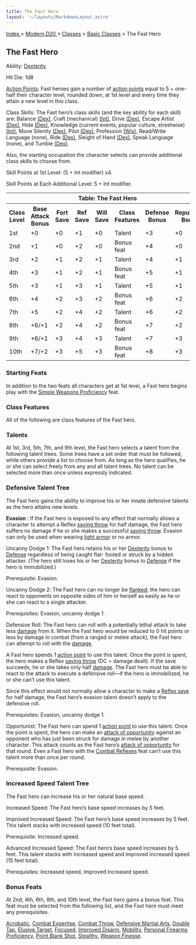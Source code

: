 ```yaml
---
title: The Fast Hero
layout: '~/layouts/MarkdownLayout.astro'
---
```


[ Index ](/) > [ Modern D20 ](/modern.d20.srd) > [Classes](/modern.d20.srd/classes) > [Basic Classes](/modern.d20.srd/classes/basic) > The Fast Hero

## The Fast Hero

Ability: [Dexterity](/modern.d20.srd/basics/ability.scores)

Hit Die: 1d8

[Action Points](/modern.d20.srd/basics/action.points): Fast heroes gain a
number of [action points](/modern.d20.srd/basics/action.points) equal to 5 +
one-half their character level, rounded down, at 1st level and every time they
attain a new level in this class.

Class Skills: The Fast hero’s class skills (and the key ability for each
skill) are: Balance [(Dex)](/modern.d20.srd/basics/ability.scores), Craft
(mechanical) [(Int)](/modern.d20.srd/basics/ability.scores), Drive
[(Dex)](/modern.d20.srd/basics/ability.scores), Escape Artist
[(Dex)](/modern.d20.srd/basics/ability.scores), Hide
[(Dex)](/modern.d20.srd/basics/ability.scores), Knowledge (current events,
popular culture, streetwise) [(Int)](/modern.d20.srd/basics/ability.scores),
Move Silently [(Dex)](/modern.d20.srd/basics/ability.scores), Pilot
[(Dex)](/modern.d20.srd/basics/ability.scores), Profession
[(Wis)](/modern.d20.srd/basics/ability.scores), Read/Write Language (none),
Ride [(Dex)](/modern.d20.srd/basics/ability.scores), Sleight of Hand
[(Dex)](/modern.d20.srd/basics/ability.scores), Speak Language (none), and
Tumble [(Dex)](/modern.d20.srd/basics/ability.scores).

Also, the starting occupation the character selects can provide additional
class skills to choose from.

Skill Points at 1st Level: (5 + Int modifier) x4.

Skill Points at Each Additional Level: 5 + Int modifier.


<table> <tr> <th colspan="8">Table: The Fast Hero</th> </tr> <tr> <th>Class Level</th><th>Base Attack Bonus</th><th>Fort Save</th><th>Ref Save</th><th>Will Save</th><th>Class Features</th><th>Defense Bonus</th><th>Reputation Bonus</th> </tr> <tr> <td>1st</td><td>+0</td><td>+0</td><td>+1</td><td>+0</td><td>Talent</td><td>+3</td><td>+0</td> </tr> <tr class="shaded"><td>2nd</td><td>+1</td><td>+0</td><td>+2</td><td>+0</td><td>Bonus feat</td><td>+4</td><td>+0</td> </tr> <tr><td>3rd</td><td>+2</td><td>+1</td><td>+2</td><td>+1</td><td>Talent</td><td>+4</td><td>+1</td> </tr> <tr class="shaded"><td>4th</td><td>+3</td><td>+1</td><td>+2</td><td>+1</td><td>Bonus feat</td><td>+5</td><td>+1</td> </tr> <tr><td>5th</td><td>+3</td><td>+1</td><td>+3</td><td>+1</td><td>Talent</td><td>+5</td><td>+1</td> </tr> <tr class="shaded"><td>6th</td><td>+4</td><td>+2</td><td>+3</td><td>+2</td><td>Bonus feat</td><td>+6</td><td>+2</td> </tr> <tr><td>7th</td><td>+5</td><td>+2</td><td>+4</td><td>+2</td><td>Talent</td><td>+6</td><td>+2</td> </tr> <tr class="shaded"><td>8th</td><td>+6/+1</td><td>+2</td><td>+4</td><td>+2</td><td>Bonus feat</td><td>+7</td><td>+2</td> </tr> <tr><td>9th</td><td>+6/+1</td><td>+3</td><td>+4</td><td>+3</td><td>Talent</td><td>+7</td><td>+3</td> </tr> <tr class="shaded"><td>10th</td><td>+7/+2</td><td>+3</td><td>+5</td><td>+3</td><td>Bonus feat</td><td>+8</td><td>+3</td></tr> </table>



### Starting Feats

In addition to the two feats all characters get at 1st level, a Fast hero
begins play with the [Simple Weapons Proficiency](/modern.d20.srd/feats/simple.weapons.proficiency) feat.

### Class Features

All of the following are class features of the Fast hero.

### Talents

At 1st, 3rd, 5th, 7th, and 9th level, the Fast hero selects a talent from the
following talent trees. Some trees have a set order that must be followed,
while others provide a list to choose from. As long as the hero qualifies, he
or she can select freely from any and all talent trees. No talent can be
selected more than once unless expressly indicated.

### Defensive Talent Tree

The Fast hero gains the ability to improve his or her innate defensive talents
as the hero attains new levels.

**Evasion** : If the Fast hero is exposed to any effect that normally allows a
character to attempt a Reflex [saving throw](/modern.d20.srd/basics/saving.throws) for half damage, the Fast hero
suffers no damage if he or she makes a successful [saving throw](/modern.d20.srd/basics/saving.throws). Evasion can only be used when
wearing [light armor](/modern.d20.srd/equipment/armor.light) or no armor.

Uncanny Dodge 1: The Fast hero retains his or her
[Dexterity](/modern.d20.srd/basics/ability.scores) bonus to
[Defense](/modern.d20.srd/combat/defense) regardless of being caught flat-
footed or struck by a hidden attacker. (The hero still loses his or her
[Dexterity](/modern.d20.srd/basics/ability.scores) bonus to
[Defense](/modern.d20.srd/combat/defense) if the hero is immobilized.)

Prerequisite: Evasion.

Uncanny Dodge 2: The Fast hero can no longer be
[flanked](/modern.d20.srd/combat/movement.and.position); the hero can react to
opponents on opposite sides of him or herself as easily as he or she can react
to a single attacker.

Prerequisites: Evasion, uncanny dodge 1.

Defensive Roll: The Fast hero can roll with a potentially lethal attack to
take less [damage](/modern.d20.srd/combat/damage) from it. When the Fast hero
would be reduced to 0 hit points or less by damage in combat (from a ranged or
melee attack), the Fast hero can attempt to roll with the
[damage](/modern.d20.srd/combat/damage).

A Fast hero spends 1 [action point](/modern.d20.srd/basics/action.points) to
use this talent. Once the point is spent, the hero makes a Reflex [saving throw](/modern.d20.srd/basics/saving.throws) (DC = damage dealt). If the save
succeeds, he or she takes only half [damage](/modern.d20.srd/combat/damage).
The Fast hero must be able to react to the attack to execute a defensive
roll—if the hero is immobilized, he or she can’t use this talent.

Since this effect would not normally allow a character to make a [Reflex save](/modern.d20.srd/basics/saving.throws) for half damage, the Fast hero’s
evasion talent doesn’t apply to the defensive roll.

Prerequisites: Evasion, uncanny dodge 1.

Opportunist: The Fast hero can spend 1 [action point](/modern.d20.srd/basics/action.points) to use this talent. Once the
point is spent, the hero can make an [attack of opportunity](/modern.d20.srd/combat/attacks.of.opportunity) against an
opponent who has just been struck for damage in melee by another character.
This attack counts as the Fast hero’s [attack of opportunity](/modern.d20.srd/combat/attacks.of.opportunity) for that round.
Even a Fast hero with the [Combat Reflexes](/modern.d20.srd/feats/combat.reflexes) feat can’t use this talent
more than once per round.

Prerequisite: Evasion.

### Increased Speed Talent Tree

The Fast hero can increase his or her natural base speed.

Increased Speed: The Fast hero’s base speed increases by 5 feet.

Improved Increased Speed: The Fast hero’s base speed increases by 5 feet. This
talent stacks with increased speed (10 feet total).

Prerequisite: Increased speed.

Advanced Increased Speed: The Fast hero’s base speed increases by 5 feet. This
talent stacks with increased speed and improved increased speed (15 feet
total).

Prerequisites: Increased speed, improved increased speed.

### Bonus Feats

At 2nd, 4th, 6th, 8th, and 10th level, the Fast hero gains a bonus feat. This
feat must be selected from the following list, and the Fast hero must meet any
prerequisites.

[Acrobatic](/modern.d20.srd/feats/acrobatic), [Combat Expertise](/modern.d20.srd/feats/combat.expertise), [Combat Throw](/modern.d20.srd/feats/combat.throw), [Defensive Martial Arts](/modern.d20.srd/feats/defensive.martial.arts), [Double Tap](/modern.d20.srd/feats/double.tap), [Elusive Target](/modern.d20.srd/feats/elusive.target),
[Focused](/modern.d20.srd/feats/focused), [Improved Disarm](/modern.d20.srd/feats/improved.disarm),
[Mobility](/modern.d20.srd/feats/mobility), [Personal Firearms Proficiency](/modern.d20.srd/feats/personal.firearms.proficiency), [Point Blank Shot](/modern.d20.srd/feats/point.blank.shot),
[Stealthy](/modern.d20.srd/feats/stealthy), [Weapon Finesse](/modern.d20.srd/feats/weapon.finesse).

